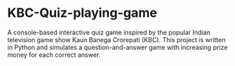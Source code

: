 # KBC-Quiz-playing-game
A console-based interactive quiz game inspired by the popular Indian television game show Kaun Banega Crorepati (KBC). This project is written in Python and simulates a question-and-answer game with increasing prize money for each correct answer.
